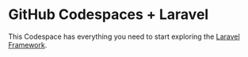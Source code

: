 # GitHub Codespaces + Laravel

This Codespace has everything you need to start exploring the [Laravel Framework](https://laravel.com/).
